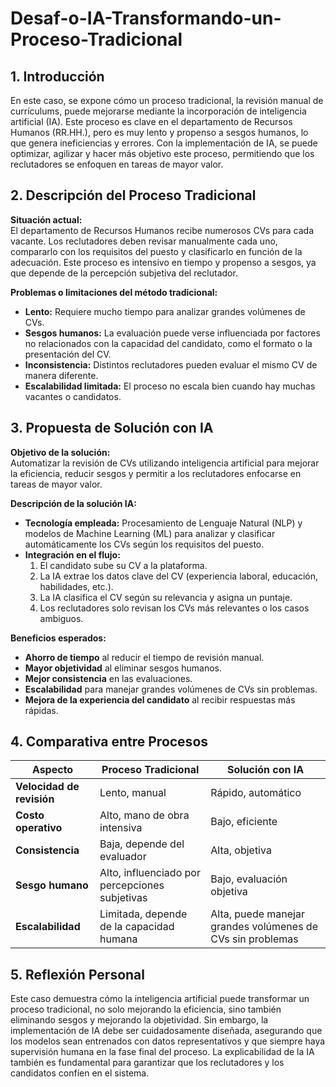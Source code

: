 # Desaf-o-IA-Transformando-un-Proceso-Tradicional

## 1. Introducción

En este caso, se expone cómo un proceso tradicional, la revisión manual de currículums, puede mejorarse mediante la incorporación de inteligencia artificial (IA). Este proceso es clave en el departamento de Recursos Humanos (RR.HH.), pero es muy lento y propenso a sesgos humanos, lo que genera ineficiencias y errores. Con la implementación de IA, se puede optimizar, agilizar y hacer más objetivo este proceso, permitiendo que los reclutadores se enfoquen en tareas de mayor valor.

## 2. Descripción del Proceso Tradicional

**Situación actual:**  
El departamento de Recursos Humanos recibe numerosos CVs para cada vacante. Los reclutadores deben revisar manualmente cada uno, compararlo con los requisitos del puesto y clasificarlo en función de la adecuación. Este proceso es intensivo en tiempo y propenso a sesgos, ya que depende de la percepción subjetiva del reclutador.

**Problemas o limitaciones del método tradicional:**  
- **Lento:** Requiere mucho tiempo para analizar grandes volúmenes de CVs.
- **Sesgos humanos:** La evaluación puede verse influenciada por factores no relacionados con la capacidad del candidato, como el formato o la presentación del CV.
- **Inconsistencia:** Distintos reclutadores pueden evaluar el mismo CV de manera diferente.
- **Escalabilidad limitada:** El proceso no escala bien cuando hay muchas vacantes o candidatos.

## 3. Propuesta de Solución con IA

**Objetivo de la solución:**  
Automatizar la revisión de CVs utilizando inteligencia artificial para mejorar la eficiencia, reducir sesgos y permitir a los reclutadores enfocarse en tareas de mayor valor.

**Descripción de la solución IA:**  
- **Tecnología empleada:** Procesamiento de Lenguaje Natural (NLP) y modelos de Machine Learning (ML) para analizar y clasificar automáticamente los CVs según los requisitos del puesto.
- **Integración en el flujo:**  
  1. El candidato sube su CV a la plataforma.
  2. La IA extrae los datos clave del CV (experiencia laboral, educación, habilidades, etc.).
  3. La IA clasifica el CV según su relevancia y asigna un puntaje.
  4. Los reclutadores solo revisan los CVs más relevantes o los casos ambiguos.
  
**Beneficios esperados:**  
- **Ahorro de tiempo** al reducir el tiempo de revisión manual.
- **Mayor objetividad** al eliminar sesgos humanos.
- **Mejor consistencia** en las evaluaciones.
- **Escalabilidad** para manejar grandes volúmenes de CVs sin problemas.
- **Mejora de la experiencia del candidato** al recibir respuestas más rápidas.

## 4. Comparativa entre Procesos

| Aspecto                    | Proceso Tradicional              | Solución con IA                         |
|----------------------------|----------------------------------|-----------------------------------------|
| **Velocidad de revisión**  | Lento, manual                    | Rápido, automático                     |
| **Costo operativo**        | Alto, mano de obra intensiva     | Bajo, eficiente                        |
| **Consistencia**           | Baja, depende del evaluador      | Alta, objetiva                         |
| **Sesgo humano**           | Alto, influenciado por percepciones subjetivas | Bajo, evaluación objetiva              |
| **Escalabilidad**          | Limitada, depende de la capacidad humana | Alta, puede manejar grandes volúmenes de CVs sin problemas |

## 5. Reflexión Personal

Este caso demuestra cómo la inteligencia artificial puede transformar un proceso tradicional, no solo mejorando la eficiencia, sino también eliminando sesgos y mejorando la objetividad. Sin embargo, la implementación de IA debe ser cuidadosamente diseñada, asegurando que los modelos sean entrenados con datos representativos y que siempre haya supervisión humana en la fase final del proceso. La explicabilidad de la IA también es fundamental para garantizar que los reclutadores y los candidatos confíen en el sistema.
